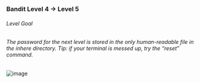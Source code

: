 ### Bandit Level 4 → Level 5
###### Level Goal
###### The password for the next level is stored in the only human-readable file in the inhere directory. Tip: if your terminal is messed up, try the “reset” command.

![image](https://user-images.githubusercontent.com/60177793/89128806-edddff80-d515-11ea-8067-6152f8dfd1ea.png)




